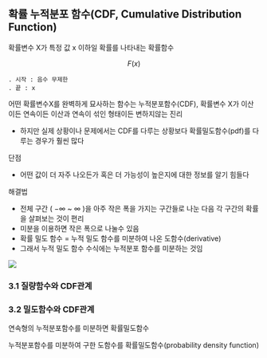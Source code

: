 ## 확률 누적분포 함수(CDF, Cumulative Distribution Function)



확률변수 X가 특정 값 x 이하일 확률를 나타내는 확률함수

$$ F(x) $$
```
. 시작 : 음수 무제한
. 끝 : x 
```


 어떤 확률변수X를 완벽하게 묘사하는 함수는 누적분포함수(CDF), 확률변수 X가 이산이든 연속이든 이산과 연속이 섞인 형태이든 변하지않는 진리 
 - 하지만 실제 상황이나 문제에서는 CDF를 다루는 상황보다 확률밀도함수(pdf)를 다루는 경우가 훨씬 많다


단점 
- 어떤 값이 더 자주 나오든가 혹은 더 가능성이 높은지에 대한 정보를 알기 힘들다

해결법 
- 전체 구간 ( −∞  ~  ∞ )을 아주 작은 폭을 가지는 구간들로 나눈 다음 각 구간의 확률을 살펴보는 것이 편리
- 미분을 이용하면 작은 폭으로 나눌수 있음
- 확률 밀도 함수 = 누적 밀도 함수를 미분하여 나온 도함수(derivative)
 - 그래서 누적 밀도 함수 수식에는 누적분포 함수를 미분하는 것임 

![](http://i.imgur.com/CgB62gC.png)


### 3.1 질량함수와 CDF관계



### 3.2 밀도함수와 CDF관계 

연속형의 누적분포함수를 미분하면 확률밀도함수

누적분포함수를 미분하여 구한 도함수를 확률밀도함수(probability density function)